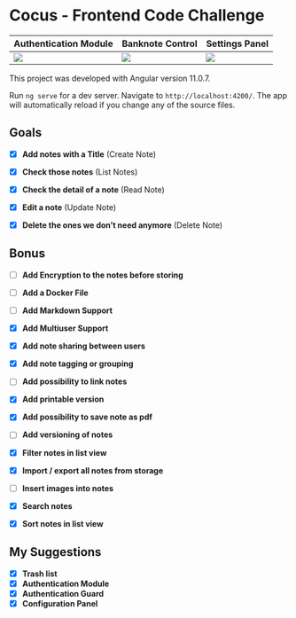 # Cocus - Frontend Code Challenge

| Authentication Module | Banknote Control | Settings Panel |
|---|---|---|
|  ![](https://uploaddeimagens.com.br/images/003/060/397/original/1.png) |  ![](https://uploaddeimagens.com.br/images/003/060/399/original/2.png) |  ![](https://uploaddeimagens.com.br/images/003/060/400/original/3.png) |

This project was developed with Angular version 11.0.7.

Run `ng serve` for a dev server. Navigate to `http://localhost:4200/`. The app will automatically reload if you change any of the source files.

## Goals

- [X] **Add notes with a Title** (Create Note)
- [X] **Check those notes** (List Notes)
- [X] **Check the detail of a note** (Read Note)
- [X] **Edit a note** (Update Note)
- [X] **Delete the ones we don’t need anymore** (Delete Note)


## Bonus

- [ ] **Add Encryption to the notes before storing**
- [ ] **Add a Docker File**
- [ ] **Add Markdown Support**
- [X] **Add Multiuser Support**
- [X] **Add note sharing between users**
- [X] **Add note tagging or grouping**
- [ ] **Add possibility to link notes**
- [X] **Add printable version**
- [X] **Add possibility to save note as pdf**
- [ ] **Add versioning of notes**
- [X] **Filter notes in list view**
- [X] **Import / export all notes from storage**
- [ ] **Insert images into notes**
- [X] **Search notes**
- [X] **Sort notes in list view**


## My Suggestions

- [X] **Trash list**
- [X] **Authentication Module**
- [X] **Authentication Guard**
- [X] **Configuration Panel**
